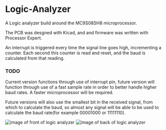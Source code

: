 # Logic-Analyzer
A Logic analyzer build around the MC9S08SH8 microprocessor.

The PCB was desgned with Kicad, and and firmware was written with Processor Expert.

An interrupt is triggered every time the signal line goes high, incrementing a counter. Each second this counter is read and reset, and the baud is calculated from that reading.

### TODO
Current version functions through use of interrupt pin, future version will function through use of a fast sample rate in order to better handle higher baud rates. A faster microprocessor will be required.

Future versions will also use the smallest bit in the received signal, from which to calculate the baud, so almost any signal will be able to be used to calculate the baud rate(for example 00001000 or 11111110).

![image of front of logic analyzer](./front.jpg)
![image of back of logic analyzer](./back.jpg)
